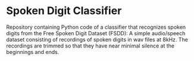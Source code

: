 # Spoken Digit Classifier

Repository containing Python code of a classifier that recognizes spoken digits from the Free Spoken Digit Dataset (FSDD): A simple audio/speech dataset consisting of recordings of spoken digits in wav files at 8kHz. The recordings are trimmed so that they have near minimal silence at the beginnings and ends.
